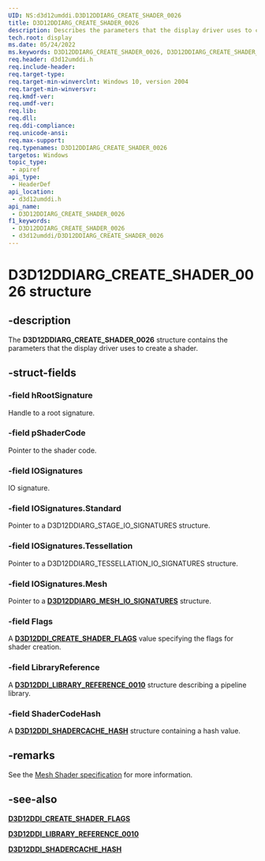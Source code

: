 ```yaml
---
UID: NS:d3d12umddi.D3D12DDIARG_CREATE_SHADER_0026
title: D3D12DDIARG_CREATE_SHADER_0026
description: Describes the parameters that the display driver uses to create a shader.
tech.root: display
ms.date: 05/24/2022
ms.keywords: D3D12DDIARG_CREATE_SHADER_0026, D3D12DDIARG_CREATE_SHADER_0026,
req.header: d3d12umddi.h
req.include-header: 
req.target-type: 
req.target-min-winverclnt: Windows 10, version 2004
req.target-min-winversvr: 
req.kmdf-ver: 
req.umdf-ver: 
req.lib: 
req.dll: 
req.ddi-compliance: 
req.unicode-ansi: 
req.max-support: 
req.typenames: D3D12DDIARG_CREATE_SHADER_0026
targetos: Windows
topic_type:
 - apiref
api_type:
 - HeaderDef
api_location:
 - d3d12umddi.h
api_name:
 - D3D12DDIARG_CREATE_SHADER_0026
f1_keywords:
 - D3D12DDIARG_CREATE_SHADER_0026
 - d3d12umddi/D3D12DDIARG_CREATE_SHADER_0026
---
```


# D3D12DDIARG_CREATE_SHADER_0026 structure

## -description

The **D3D12DDIARG_CREATE_SHADER_0026** structure contains the parameters that the display driver uses to create a shader.

## -struct-fields

### -field hRootSignature

Handle to a root signature.

### -field pShaderCode

Pointer to the shader code.

### -field IOSignatures

IO signature.

### -field IOSignatures.Standard

Pointer to a D3D12DDIARG_STAGE_IO_SIGNATURES structure.

### -field IOSignatures.Tessellation

Pointer to a D3D12DDIARG_TESSELLATION_IO_SIGNATURES structure.

### -field IOSignatures.Mesh

Pointer to a [**D3D12DDIARG_MESH_IO_SIGNATURES**](ns-d3d12umddi-d3d12ddiarg_mesh_io_signatures.md) structure.

### -field Flags

A [**D3D12DDI_CREATE_SHADER_FLAGS**](ne-d3d12umddi-d3d12ddi_create_shader_flags.md) value specifying the flags for shader creation.

### -field LibraryReference

A [**D3D12DDI_LIBRARY_REFERENCE_0010**](ns-d3d12umddi-d3d12ddi_library_reference_0010.md) structure describing a pipeline library.

### -field ShaderCodeHash

A [**D3D12DDI_SHADERCACHE_HASH**](ns-d3d12umddi-d3d12ddi_shadercache_hash.md) structure containing a hash value.

## -remarks

See the [Mesh Shader specification](https://microsoft.github.io/DirectX-Specs/d3d/MeshShader.html) for more information.

## -see-also

[**D3D12DDI_CREATE_SHADER_FLAGS**](ne-d3d12umddi-d3d12ddi_create_shader_flags.md)

[**D3D12DDI_LIBRARY_REFERENCE_0010**](ns-d3d12umddi-d3d12ddi_library_reference_0010.md)

[**D3D12DDI_SHADERCACHE_HASH**](ns-d3d12umddi-d3d12ddi_shadercache_hash.md)
